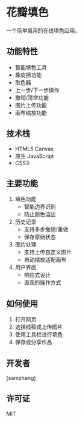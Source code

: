 # 花瓣填色

一个简单易用的在线填色应用。

## 功能特性
- 智能填色工具
- 橡皮擦功能
- 取色器
- 上一步/下一步操作
- 撤销/清空功能
- 图片上传功能
- 画布缩放功能

## 技术栈
- HTML5 Canvas
- 原生 JavaScript
- CSS3

## 主要功能
1. 填色功能
   - 智能边界识别
   - 防止颜色溢出
2. 历史记录
   - 支持多步撤销/重做
   - 保存原始状态
3. 图片处理
   - 支持上传自定义图片
   - 自动缩放适配画布
4. 用户界面
   - 响应式设计
   - 直观的操作方式

## 如何使用
1. 打开网页
2. 选择线稿或上传图片
3. 使用工具栏进行填色
4. 保存或分享作品

## 开发者
[samzhang]

## 许可证
MIT